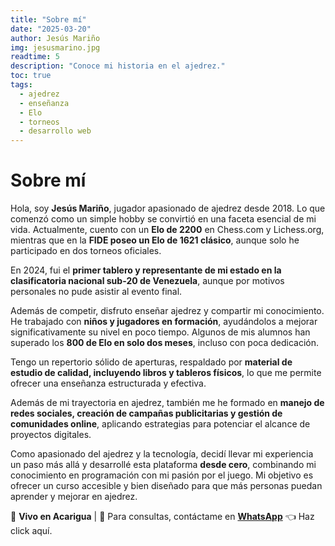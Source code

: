 ```yaml
---
title: "Sobre mí"
date: "2025-03-20"
author: Jesús Mariño
img: jesusmarino.jpg
readtime: 5
description: "Conoce mi historia en el ajedrez."
toc: true
tags:
  - ajedrez
  - enseñanza
  - Elo
  - torneos
  - desarrollo web
---
```


# Sobre mí

Hola, soy **Jesús Mariño**, jugador apasionado de ajedrez desde 2018. Lo que comenzó como un simple hobby se convirtió en una faceta esencial de mi vida. Actualmente, cuento con un **Elo de 2200** en Chess.com y Lichess.org, mientras que en la **FIDE poseo un Elo de 1621 clásico**, aunque solo he participado en dos torneos oficiales.  

En 2024, fui el **primer tablero y representante de mi estado en la clasificatoria nacional sub-20 de Venezuela**, aunque por motivos personales no pude asistir al evento final.  

Además de competir, disfruto enseñar ajedrez y compartir mi conocimiento. He trabajado con **niños y jugadores en formación**, ayudándolos a mejorar significativamente su nivel en poco tiempo. Algunos de mis alumnos han superado los **800 de Elo en solo dos meses**, incluso con poca dedicación.  

Tengo un repertorio sólido de aperturas, respaldado por **material de estudio de calidad, incluyendo libros y tableros físicos**, lo que me permite ofrecer una enseñanza estructurada y efectiva.  

Además de mi trayectoria en ajedrez, también me he formado en **manejo de redes sociales, creación de campañas publicitarias y gestión de comunidades online**, aplicando estrategias para potenciar el alcance de proyectos digitales.  

Como apasionado del ajedrez y la tecnología, decidí llevar mi experiencia un paso más allá y desarrollé esta plataforma **desde cero**, combinando mi conocimiento en programación con mi pasión por el juego. Mi objetivo es ofrecer un curso accesible y bien diseñado para que más personas puedan aprender y mejorar en ajedrez.  

📍 **Vivo en Acarigua** | 📩 Para consultas, contáctame en **[WhatsApp](https://wa.me/+584125249992)**
👈 Haz click aquí.